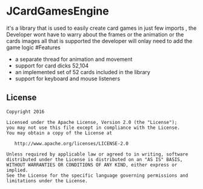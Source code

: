 # JCardGamesEngine
it's a library that is used to easily create card games in just few imports , the Developer wont have to warry about the frames or the animation or the cards images all that is supported the developer will onlay need to add the game logic 
#Features  
* a separate thread for animation and movement 
* support for card dicks 52,104 
* an implemented set of 52 cards included in the library
* support for keyboard and mouse listeners

## License
```
Copyright 2016

Licensed under the Apache License, Version 2.0 (the "License");
you may not use this file except in compliance with the License.
You may obtain a copy of the License at

   http://www.apache.org/licenses/LICENSE-2.0

Unless required by applicable law or agreed to in writing, software
distributed under the License is distributed on an "AS IS" BASIS,
WITHOUT WARRANTIES OR CONDITIONS OF ANY KIND, either express or implied.
See the License for the specific language governing permissions and
limitations under the License.
```
